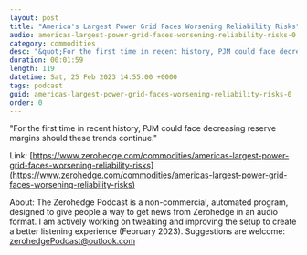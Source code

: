 ```yaml
---
layout: post
title: "America's Largest Power Grid Faces Worsening Reliability Risks"
audio: americas-largest-power-grid-faces-worsening-reliability-risks-0
category: commodities
desc: "&quot;For the first time in recent history, PJM could face decreasing reserve margins should these trends continue.&quot; "
duration: 00:01:59
length: 119
datetime: Sat, 25 Feb 2023 14:55:00 +0000
tags: podcast
guid: americas-largest-power-grid-faces-worsening-reliability-risks-0
order: 0
---
```

&quot;For the first time in recent history, PJM could face decreasing reserve margins should these trends continue.&quot; 

Link: [https://www.zerohedge.com/commodities/americas-largest-power-grid-faces-worsening-reliability-risks](https://www.zerohedge.com/commodities/americas-largest-power-grid-faces-worsening-reliability-risks)

About: The Zerohedge Podcast is a non-commercial, automated program, designed to give people a way to get news from Zerohedge in an audio format.  I am actively working on tweaking and improving the setup to create a better listening experience (February 2023).  Suggestions are welcome: [zerohedgePodcast@outlook.com](mailto:zerohedgePodcast@outlook.com)